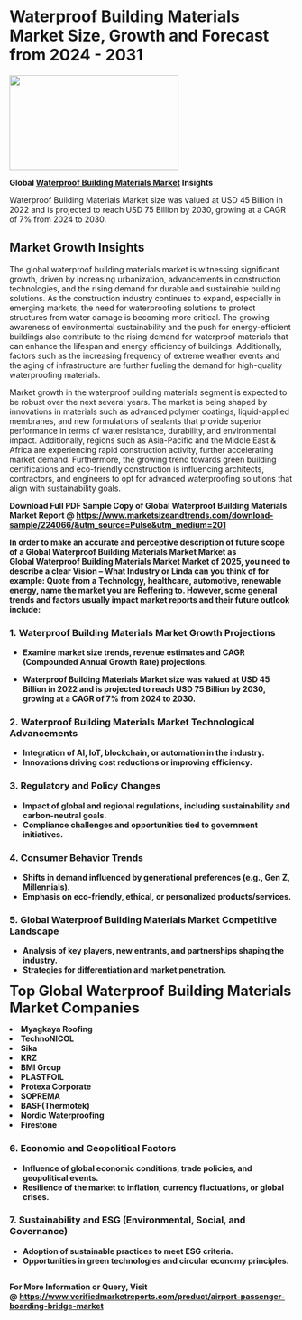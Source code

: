 <H1>Waterproof Building Materials Market Size, Growth and Forecast from 2024 - 2031</H1><img class="aligncenter size-medium wp-image-584254" src="https://thirdeyenews.in/wp-content/uploads/2024/09/Global-Market-Research-300x168.jpeg" alt="" width="300" height="168" /><p><strong>Global&nbsp;<a href="https://www.marketsizeandtrends.com/download-sample/224066/&amp;utm_source=Pulse&amp;utm_medium=201">Waterproof Building Materials Market</a> Insights</strong></p><p>Waterproof Building Materials Market size was valued at USD 45 Billion in 2022 and is projected to reach USD 75 Billion by 2030, growing at a CAGR of 7% from 2024 to 2030.</p><p><h2>Market Growth Insights</h2> <p>The global waterproof building materials market is witnessing significant growth, driven by increasing urbanization, advancements in construction technologies, and the rising demand for durable and sustainable building solutions. As the construction industry continues to expand, especially in emerging markets, the need for waterproofing solutions to protect structures from water damage is becoming more critical. The growing awareness of environmental sustainability and the push for energy-efficient buildings also contribute to the rising demand for waterproof materials that can enhance the lifespan and energy efficiency of buildings. Additionally, factors such as the increasing frequency of extreme weather events and the aging of infrastructure are further fueling the demand for high-quality waterproofing materials.</p> <p><strong></strong></p> <p>Market growth in the waterproof building materials segment is expected to be robust over the next several years. The market is being shaped by innovations in materials such as advanced polymer coatings, liquid-applied membranes, and new formulations of sealants that provide superior performance in terms of water resistance, durability, and environmental impact. Additionally, regions such as Asia-Pacific and the Middle East & Africa are experiencing rapid construction activity, further accelerating market demand. Furthermore, the growing trend towards green building certifications and eco-friendly construction is influencing architects, contractors, and engineers to opt for advanced waterproofing solutions that align with sustainability goals.</p> <p><strong></p><p><span class=""><strong>Download Full PDF Sample Copy of Global Waterproof Building Materials Market Report</strong> @ <a href="https://www.marketsizeandtrends.com/download-sample/224066/&amp;utm_source=Pulse&amp;utm_medium=201" target="_blank">https://www.marketsizeandtrends.com/download-sample/224066/&amp;utm_source=Pulse&amp;utm_medium=201</a></span></p><p>In order to make an accurate and perceptive description of future scope of a Global&nbsp;Waterproof Building Materials Market Market as Global&nbsp;Waterproof Building Materials Market Market of 2025, you need to describe a clear Vision &ndash; What Industry or Linda can you think of for example: Quote from a Technology, healthcare, automotive, renewable energy, name the market you are Reffering to. However, some general trends and factors usually impact market reports and their future outlook include:</p><h3>1.&nbsp;<strong>Waterproof Building Materials Market Growth Projections</strong></h3><ul><li>Examine market size trends, revenue estimates and CAGR (Compounded Annual Growth Rate) projections.</li><li><p>Waterproof Building Materials Market size was valued at USD 45 Billion in 2022 and is projected to reach USD 75 Billion by 2030, growing at a CAGR of 7% from 2024 to 2030.</p></li></ul><h3>2.&nbsp;<strong>Waterproof Building Materials Market Technological Advancements</strong></h3><ul><li>Integration of AI, IoT, blockchain, or automation in the industry.</li><li>Innovations driving cost reductions or improving efficiency.</li></ul><h3>3.&nbsp;<strong>Regulatory and Policy Changes</strong></h3><ul><li>Impact of global and regional regulations, including sustainability and carbon-neutral goals.</li><li>Compliance challenges and opportunities tied to government initiatives.</li></ul><h3>4.&nbsp;<strong>Consumer Behavior Trends</strong></h3><ul><li>Shifts in demand influenced by generational preferences (e.g., Gen Z, Millennials).</li><li>Emphasis on eco-friendly, ethical, or personalized products/services.</li></ul><h3>5.&nbsp;<strong>Global Waterproof Building Materials Market Competitive Landscape</strong></h3><ul><li>Analysis of key players, new entrants, and partnerships shaping the industry.</li><li>Strategies for differentiation and market penetration.</li></ul><p data-pm-slice="1 1 []"><span style="color: inherit; font-family: inherit; font-size: 25px;">Top Global Waterproof Building Materials Market Companies</span></p><div class="" data-test-id=""><p><li>Myagkaya Roofing</li><li> TechnoNICOL</li><li> Sika</li><li> KRZ</li><li> BMI Group</li><li> PLASTFOIL</li><li> Protexa Corporate</li><li> SOPREMA</li><li> BASF(Thermotek)</li><li> Nordic Waterproofing</li><li> Firestone</li></p></div><h3>6.&nbsp;<strong>Economic and Geopolitical Factors</strong></h3><ul><li>Influence of global economic conditions, trade policies, and geopolitical events.</li><li>Resilience of the market to inflation, currency fluctuations, or global crises.</li></ul><h3>7.&nbsp;<strong>Sustainability and ESG (Environmental, Social, and Governance)</strong></h3><ul><li>Adoption of sustainable practices to meet ESG criteria.</li><li>Opportunities in green technologies and circular economy principles.</li></ul><h2><strong style="font-size: 14px;">For More Information or Query, Visit @&nbsp;</strong><a style="background-color: #ffffff; font-size: 14px;" href="https://www.marketsizeandtrends.com/report/waterproof-building-materials-market/" target="_blank">https://www.verifiedmarketreports.com/product/airport-passenger-boarding-bridge-market</a></h2>